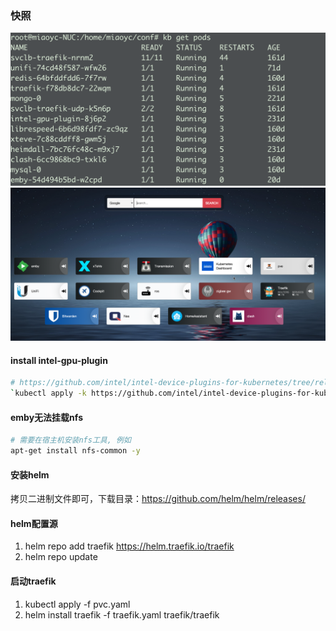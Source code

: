 ### 快照
![20220904.png](./snapshot/20220904.png)
![sc_20220905152157.png](./snapshot/sc_20220905152157.png)


#### install intel-gpu-plugin
```bash 
# https://github.com/intel/intel-device-plugins-for-kubernetes/tree/release-0.25/deployments/gpu_plugin
`kubectl apply -k https://github.com/intel/intel-device-plugins-for-kubernetes/deployments/gpu_plugin?ref=v0.25.1`
```

#### emby无法挂载nfs
```bash 
# 需要在宿主机安装nfs工具, 例如
apt-get install nfs-common -y
```

#### 安装helm
拷贝二进制文件即可，下载目录：https://github.com/helm/helm/releases/

#### helm配置源
1. helm repo add traefik https://helm.traefik.io/traefik
2. helm repo update

#### 启动traefik
1. kubectl apply -f pvc.yaml 
2. helm install traefik -f traefik.yaml traefik/traefik